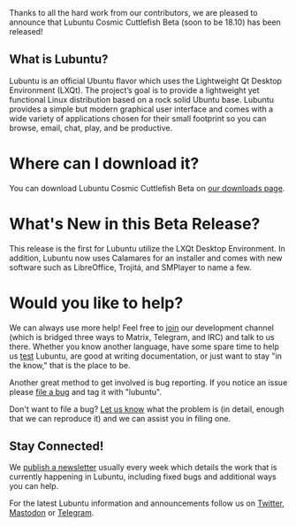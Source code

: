 Thanks to all the hard work from our contributors, we are pleased to announce that Lubuntu Cosmic Cuttlefish Beta (soon to be 18.10) has been released!



## What is Lubuntu?
Lubuntu is an official Ubuntu flavor which uses the Lightweight Qt Desktop Environment (LXQt). The project’s goal is to provide a lightweight yet functional Linux distribution based on a rock solid Ubuntu base. Lubuntu provides a simple but modern graphical user interface and comes with a wide variety of applications chosen for their small footprint so you can browse, email, chat, play, and be productive.

# Where can I download it?
You can download Lubuntu Cosmic Cuttlefish Beta on [our downloads page](https://lubuntu.me/downloads/).

# What's New in this Beta Release?
This release is the first for Lubuntu utilize the LXQt Desktop Environment. In addition, Lubuntu now uses Calamares for an installer and comes with new software such as LibreOffice, Trojitá, and SMPlayer to name a few. 

# Would you like to help?
We can always use more help! Feel free to [join](https://lubuntu.me/links/) our development channel (which is bridged three ways to Matrix, Telegram, and IRC) and talk to us there. Whether you know another language, have some spare time to help us [test](https://phab.lubuntu.me/w/testing/) Lubuntu, are good at writing documentation, or just want to stay "in the know," that is the place to be.

Another great method to get involved is bug reporting. If you notice an issue please [file a bug](https://bugs.launchpad.net/lubuntu/+filebug) and tag it with "lubuntu".

Don't want to file a bug? [Let us know](https://lubuntu.me/links/) what the problem is (in detail, enough that we can reproduce it) and we can assist you in filing one.

## Stay Connected!
We [publish a newsletter](https://lubuntu.me/category/newsletter/) usually every week which details the work that is currently happening in Lubuntu, including fixed bugs and additional ways you can help.

For the latest Lubuntu information and announcements follow us on [Twitter](https://twitter.com/LubuntuOfficial), [Mastodon](https://mastodon.technology/@lubuntu) or [Telegram](https://t.me/LubuntuOfficial).
